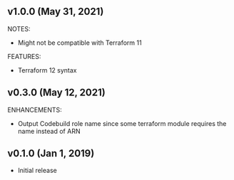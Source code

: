 ## v1.0.0 (May 31, 2021)

NOTES:

* Might not be compatible with Terraform 11

FEATURES:

* Terraform 12 syntax

## v0.3.0 (May 12, 2021)

ENHANCEMENTS:

* Output Codebuild role name since some terraform module requires the name instead of ARN

## v0.1.0 (Jan 1, 2019)

* Initial release
